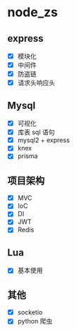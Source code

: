 # node_zs

## express

- [x] 模块化
- [x] 中间件
- [x] 防盗链
- [x] 请求头响应头

## Mysql

- [x] 可视化
- [x] 库表 sql 语句
- [x] mysql2 + express
- [x] knex
- [x] prisma

## 项目架构

- [x] MVC
- [x] IoC
- [x] DI
- [x] JWT
- [x] Redis

## Lua

- [x] 基本使用

## 其他

- [x] socketio
- [x] python 爬虫
